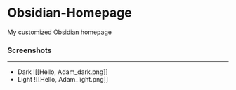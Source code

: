 # Obsidian-Homepage
My customized Obsidian homepage

### Screenshots
---
- Dark
![[Hello, Adam_dark.png]]
- Light
![[Hello, Adam_light.png]]
